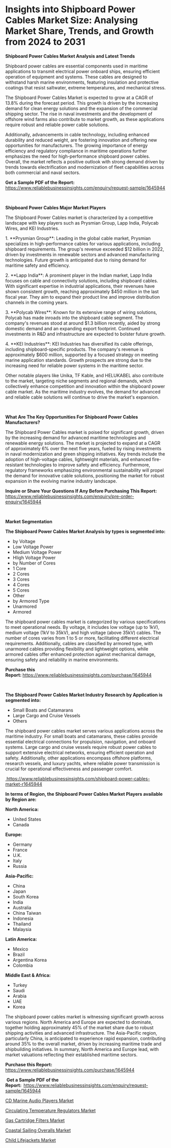 <p><h1>Insights into Shipboard Power Cables Market Size: Analysing Market Share, Trends, and Growth from 2024 to 2031</h1></p><p><strong>Shipboard Power Cables Market Analysis and Latest Trends</strong></p>
<p><p>Shipboard power cables are essential components used in maritime applications to transmit electrical power onboard ships, ensuring efficient operation of equipment and systems. These cables are designed to withstand harsh marine environments, featuring insulation and protective coatings that resist saltwater, extreme temperatures, and mechanical stress.</p><p>The Shipboard Power Cables Market is expected to grow at a CAGR of 13.8% during the forecast period. This growth is driven by the increasing demand for clean energy solutions and the expansion of the commercial shipping sector. The rise in naval investments and the development of offshore wind farms also contribute to market growth, as these applications require robust and reliable power cable solutions.</p><p>Additionally, advancements in cable technology, including enhanced durability and reduced weight, are fostering innovation and offering new opportunities for manufacturers. The growing importance of energy efficiency and regulatory compliance in maritime operations further emphasizes the need for high-performance shipboard power cables. Overall, the market reflects a positive outlook with strong demand driven by trends towards electrification and modernization of fleet capabilities across both commercial and naval sectors.</p></p>
<p><strong>Get a Sample PDF of the Report:&nbsp;</strong> <a href="https://www.reliablebusinessinsights.com/enquiry/request-sample/1645944?utm_campaign=1734&utm_medium=2&utm_source=Github&utm_content=ia&utm_term=27102024&utm_id=shipboard-power-cables">https://www.reliablebusinessinsights.com/enquiry/request-sample/1645944</a></p>
<p>&nbsp;</p>
<p><strong>Shipboard Power Cables Major Market Players</strong></p>
<p><p>The Shipboard Power Cables market is characterized by a competitive landscape with key players such as Prysmian Group, Lapp India, Polycab Wires, and KEI Industries. </p><p>1. **Prysmian Group**: Leading in the global cable market, Prysmian specializes in high-performance cables for various applications, including shipboard requirements. The group's revenue exceeded $12 billion in 2022, driven by investments in renewable sectors and advanced manufacturing technologies. Future growth is anticipated due to rising demand for maritime safety and efficiency.</p><p>2. **Lapp India**: A prominent player in the Indian market, Lapp India focuses on cable and connectivity solutions, including shipboard cables. With significant expertise in industrial applications, their revenues have shown consistent growth, reaching approximately $450 million in the last fiscal year. They aim to expand their product line and improve distribution channels in the coming years.</p><p>3. **Polycab Wires**: Known for its extensive range of wiring solutions, Polycab has made inroads into the shipboard cable segment. The company's revenues stood at around $1.3 billion recently, aided by strong domestic demand and an expanding export footprint. Continued investments in R&D and infrastructure are expected to bolster future growth.</p><p>4. **KEI Industries**: KEI Industries has diversified its cable offerings, including shipboard-specific products. The company's revenue is approximately $600 million, supported by a focused strategy on meeting marine application standards. Growth prospects are strong due to the increasing need for reliable power systems in the maritime sector.</p><p>Other notable players like Unika, TF Kable, and HELUKABEL also contribute to the market, targeting niche segments and regional demands, which collectively enhance competition and innovation within the shipboard power cable market. As the maritime industry evolves, the demand for advanced and reliable cable solutions will continue to drive the market's expansion.</p></p>
<p>&nbsp;</p>
<p><strong>What Are The Key Opportunities For Shipboard Power Cables Manufacturers?</strong></p>
<p><p>The Shipboard Power Cables market is poised for significant growth, driven by the increasing demand for advanced maritime technologies and renewable energy solutions. The market is projected to expand at a CAGR of approximately 6% over the next five years, fueled by rising investments in naval modernization and green shipping initiatives. Key trends include the adoption of high-voltage cables, lightweight materials, and enhanced fire-resistant technologies to improve safety and efficiency. Furthermore, regulatory frameworks emphasizing environmental sustainability will propel the demand for innovative cable solutions, positioning the market for robust expansion in the evolving marine industry landscape.</p></p>
<p><strong>Inquire or Share Your Questions If Any Before Purchasing This Report:</strong> <a href="https://www.reliablebusinessinsights.com/enquiry/pre-order-enquiry/1645944?utm_campaign=1734&utm_medium=2&utm_source=Github&utm_content=ia&utm_term=27102024&utm_id=shipboard-power-cables">https://www.reliablebusinessinsights.com/enquiry/pre-order-enquiry/1645944</a></p>
<p>&nbsp;</p>
<p><strong>Market Segmentation</strong></p>
<p><strong>The Shipboard Power Cables Market Analysis by types is segmented into:</strong></p>
<p><ul><li>by Voltage</li><li>Low Voltage Power</li><li>Medium Voltage Power</li><li>HIigh Voltage Power</li><li>by Number of Cores</li><li>1 Core</li><li>2 Cores</li><li>3 Cores</li><li>4 Cores</li><li>5 Cores</li><li>Other</li><li>by Armored Type</li><li>Unarmored</li><li>Armored</li></ul></p>
<p><p>The shipboard power cables market is categorized by various specifications to meet operational needs. By voltage, it includes low voltage (up to 1kV), medium voltage (1kV to 35kV), and high voltage (above 35kV) cables. The number of cores varies from 1 to 5 or more, facilitating different electrical requirements. Additionally, cables are classified by armored type, with unarmored cables providing flexibility and lightweight options, while armored cables offer enhanced protection against mechanical damage, ensuring safety and reliability in marine environments.</p></p>
<p><strong>Purchase this Report:&nbsp;</strong><a href="https://www.reliablebusinessinsights.com/purchase/1645944?utm_campaign=1734&utm_medium=2&utm_source=Github&utm_content=ia&utm_term=27102024&utm_id=shipboard-power-cables">https://www.reliablebusinessinsights.com/purchase/1645944</a></p>
<p>&nbsp;</p>
<p><strong>The Shipboard Power Cables Market Industry Research by Application is segmented into:</strong></p>
<p><ul><li>Small Boats and Catamarans</li><li>Large Cargo and Cruise Vessels</li><li>Others</li></ul></p>
<p><p>The shipboard power cables market serves various applications across the maritime industry. For small boats and catamarans, these cables provide essential electrical connections for propulsion, navigation, and onboard systems. Large cargo and cruise vessels require robust power cables to support extensive electrical networks, ensuring efficient operation and safety. Additionally, other applications encompass offshore platforms, research vessels, and luxury yachts, where reliable power transmission is crucial for operational effectiveness and passenger comfort.</p></p>
<p><a href="https://www.reliablebusinessinsights.com/shipboard-power-cables-market-r1645944?utm_campaign=1734&utm_medium=2&utm_source=Github&utm_content=ia&utm_term=27102024&utm_id=shipboard-power-cables">&nbsp;https://www.reliablebusinessinsights.com/shipboard-power-cables-market-r1645944</a></p>
<p><strong>In terms of Region, the Shipboard Power Cables Market Players available by Region are:</strong></p>
<p>
    <p> <strong> North America: </strong>
        <ul>
            <li>United States</li>
            <li>Canada</li>
        </ul>
        </p> 
    <p> <strong> Europe: </strong>
        <ul>
            <li>Germany</li>
            <li>France</li>
            <li>U.K.</li>
            <li>Italy</li>
            <li>Russia</li>
        </ul>
        </p> 
    <p> <strong> Asia-Pacific: </strong>
        <ul>
            <li>China</li>
            <li>Japan</li>
            <li>South Korea</li>
            <li>India</li>
            <li>Australia</li>
            <li>China Taiwan</li>
            <li>Indonesia</li>
            <li>Thailand</li>
            <li>Malaysia</li>
        </ul>
        </p> 
    <p> <strong> Latin America: </strong>
        <ul>
            <li>Mexico</li>
            <li>Brazil</li>
            <li>Argentina Korea</li>
            <li>Colombia</li>
        </ul>
        </p> 
    <p> <strong> Middle East & Africa: </strong>
        <ul>
            <li>Turkey</li>
            <li>Saudi</li>
            <li>Arabia</li>
            <li>UAE</li>
            <li>Korea</li>
        </ul>
    </p>
    </p>
<p><p>The shipboard power cables market is witnessing significant growth across various regions. North America and Europe are expected to dominate, together holding approximately 45% of the market share due to robust shipping activities and advanced infrastructure. The Asia-Pacific region, particularly China, is anticipated to experience rapid expansion, contributing around 35% to the overall market, driven by increasing maritime trade and shipbuilding initiatives. In summary, North America and Europe lead, with market valuations reflecting their established maritime sectors.</p></p>
<p><strong>Purchase this Report: </strong><a href="https://www.reliablebusinessinsights.com/purchase/1645944?utm_campaign=1734&utm_medium=2&utm_source=Github&utm_content=ia&utm_term=27102024&utm_id=shipboard-power-cables">https://www.reliablebusinessinsights.com/purchase/1645944</a></p>
<p>&nbsp;<strong>Get a Sample PDF of the Report:&nbsp;&nbsp;</strong><a href="https://www.reliablebusinessinsights.com/enquiry/request-sample/1645944?utm_campaign=1734&utm_medium=2&utm_source=Github&utm_content=ia&utm_term=27102024&utm_id=shipboard-power-cables">https://www.reliablebusinessinsights.com/enquiry/request-sample/1645944</a></p>
<p><strong></strong></p>
<p><p><a href="https://www.linkedin.com/pulse/driving-forces-global-cd-marine-audio-players-market-trends-1uxke?trk=public_post_embed_feed-article-content&utm_campaign=1734&utm_medium=2&utm_source=Github&utm_content=ia&utm_term=27102024&utm_id=shipboard-power-cables">CD Marine Audio Players Market</a></p><p><a href="https://www.linkedin.com/pulse/strategic-insights-global-circulating-temperature-regulators-sw5me?trk=public_post_embed_feed-article-content&utm_campaign=1734&utm_medium=2&utm_source=Github&utm_content=ia&utm_term=27102024&utm_id=shipboard-power-cables">Circulating Temperature Regulators Market</a></p><p><a href="https://www.linkedin.com/pulse/global-gas-cartridge-filters-market-trends-forecasts-strategic-u7yse?trk=public_post_embed_feed-article-content&utm_campaign=1734&utm_medium=2&utm_source=Github&utm_content=ia&utm_term=27102024&utm_id=shipboard-power-cables">Gas Cartridge Filters Market</a></p><p><a href="https://www.linkedin.com/pulse/coastal-sailing-overalls-market-growth-segmentation-regional-ncdde?trk=public_post_embed_feed-article-content&utm_campaign=1734&utm_medium=2&utm_source=Github&utm_content=ia&utm_term=27102024&utm_id=shipboard-power-cables">Coastal Sailing Overalls Market</a></p><p><a href="https://www.linkedin.com/pulse/child-lifejackets-momentum-charting-9-cagr-path-2024-2031-iofxe?trk=public_post_embed_feed-article-content&utm_campaign=1734&utm_medium=2&utm_source=Github&utm_content=ia&utm_term=27102024&utm_id=shipboard-power-cables">Child Lifejackets Market</a></p></p>